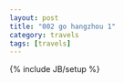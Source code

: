 ```yaml
---
layout: post
title: "002 go hangzhou 1"
category: travels 
tags: [travels]
---
```

{% include JB/setup %}
